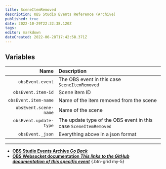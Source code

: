 ```yaml
---
title: SceneItemRemoved
description: OBS Studio Events Reference (Archive)
published: true
date: 2022-10-29T22:32:38.120Z
tags: 
editor: markdown
dateCreated: 2022-06-28T17:42:58.371Z
---
```


## Variables
Name | Description
----:|:------------
`obsEvent.event` | The OBS event in this case `SceneItemRemoved`
`obsEvent.item-id` | Scene item ID
`obsEvent.item-name` | Name of the item removed from the scene
`obsEvent.scene-name` | Name of the scene
`obsEvent.update-type` | The update type of the OBS event in this case `SceneItemRemoved`
`obsEvent._json` | Everything above in a json format

---

- [<i class="mdi mdi-chevron-left"></i>**OBS Studio Events Archive *Go Back***](/Broadcasters/OBS/Archive/Events)
- [<i class="mdi mdi-github"></i> **OBS Websocket documentation *This links to the GitHub documentation of this specific event***](https://github.com/obsproject/obs-websocket/blob/4.x-current/docs/generated/protocol.md#sceneitemremoved)
{.btn-grid my-5}
